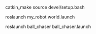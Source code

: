 catkin_make
source devel/setup.bash

roslaunch my_robot world.launch

roslaunch ball_chaser ball_chaser.launch
